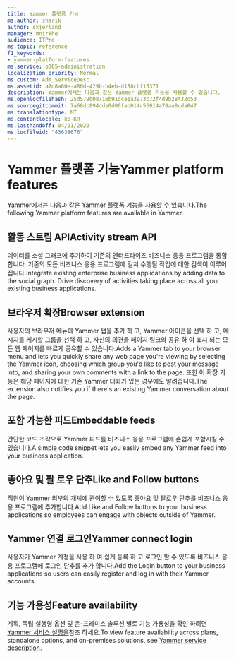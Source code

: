 ```yaml
---
title: Yammer 플랫폼 기능
ms.author: sharik
author: skjerland
manager: mnirkhe
audience: ITPro
ms.topic: reference
f1_keywords:
- yammer-platform-features
ms.service: o365-administration
localization_priority: Normal
ms.custom: Adm_ServiceDesc
ms.assetid: a7d8a60e-a80d-429b-b4eb-d188cbf15371
description: Yammer에서는 다음과 같은 Yammer 플랫폼 기능을 사용할 수 있습니다.
ms.openlocfilehash: 25d579b08716b91dce1a3973c72f4d9b28432c53
ms.sourcegitcommit: 7a68dc894dde0d06fab014c56914a78aa8cda847
ms.translationtype: MT
ms.contentlocale: ko-KR
ms.lasthandoff: 04/21/2020
ms.locfileid: "43638676"
---
```

# <a name="yammer-platform-features"></a><span data-ttu-id="1ca81-103">Yammer 플랫폼 기능</span><span class="sxs-lookup"><span data-stu-id="1ca81-103">Yammer platform features</span></span>

<span data-ttu-id="1ca81-104">Yammer에서는 다음과 같은 Yammer 플랫폼 기능을 사용할 수 있습니다.</span><span class="sxs-lookup"><span data-stu-id="1ca81-104">The following Yammer platform features are available in Yammer.</span></span>
 
## <a name="activity-stream-api"></a><span data-ttu-id="1ca81-105">활동 스트림 API</span><span class="sxs-lookup"><span data-stu-id="1ca81-105">Activity stream API</span></span>

<span data-ttu-id="1ca81-p101">데이터를 소셜 그래프에 추가하여 기존의 엔터프라이즈 비즈니스 응용 프로그램을 통합합니다. 기존의 모든 비즈니스 응용 프로그램에 걸쳐 수행될 작업에 대한 검색이 이루어집니다.</span><span class="sxs-lookup"><span data-stu-id="1ca81-p101">Integrate existing enterprise business applications by adding data to the social graph. Drive discovery of activities taking place across all your existing business applications.</span></span>
  
## <a name="browser-extension"></a><span data-ttu-id="1ca81-108">브라우저 확장</span><span class="sxs-lookup"><span data-stu-id="1ca81-108">Browser extension</span></span>

<span data-ttu-id="1ca81-109">사용자의 브라우저 메뉴에 Yammer 탭을 추가 하 고, Yammer 아이콘을 선택 하 고, 메시지를 게시할 그룹을 선택 하 고, 자신의 의견을 페이지 링크와 공유 하 여 표시 되는 모든 웹 페이지를 빠르게 공유할 수 있습니다.</span><span class="sxs-lookup"><span data-stu-id="1ca81-109">Adds a Yammer tab to your browser menu and lets you quickly share any web page you're viewing by selecting the Yammer icon, choosing which group you'd like to post your message into, and sharing your own comments with a link to the page.</span></span> <span data-ttu-id="1ca81-110">또한 이 확장 기능은 해당 페이지에 대한 기존 Yammer 대화가 있는 경우에도 알려줍니다.</span><span class="sxs-lookup"><span data-stu-id="1ca81-110">The extension also notifies you if there's an existing Yammer conversation about the page.</span></span> 

## <a name="embeddable-feeds"></a><span data-ttu-id="1ca81-111">포함 가능한 피드</span><span class="sxs-lookup"><span data-stu-id="1ca81-111">Embeddable feeds</span></span>

<span data-ttu-id="1ca81-112">간단한 코드 조각으로 Yammer 피드를 비즈니스 응용 프로그램에 손쉽게 포함시킬 수 있습니다.</span><span class="sxs-lookup"><span data-stu-id="1ca81-112">A simple code snippet lets you easily embed any Yammer feed into your business application.</span></span>
  
## <a name="like-and-follow-buttons"></a><span data-ttu-id="1ca81-113">좋아요 및 팔 로우 단추</span><span class="sxs-lookup"><span data-stu-id="1ca81-113">Like and Follow buttons</span></span>

<span data-ttu-id="1ca81-114">직원이 Yammer 외부의 개체에 관여할 수 있도록 좋아요 및 팔로우 단추를 비즈니스 응용 프로그램에 추가합니다.</span><span class="sxs-lookup"><span data-stu-id="1ca81-114">Add Like and Follow buttons to your business applications so employees can engage with objects outside of Yammer.</span></span>
  
## <a name="yammer-connect-login"></a><span data-ttu-id="1ca81-115">Yammer 연결 로그인</span><span class="sxs-lookup"><span data-stu-id="1ca81-115">Yammer connect login</span></span>

<span data-ttu-id="1ca81-116">사용자가 Yammer 계정을 사용 하 여 쉽게 등록 하 고 로그인 할 수 있도록 비즈니스 응용 프로그램에 로그인 단추를 추가 합니다.</span><span class="sxs-lookup"><span data-stu-id="1ca81-116">Add the Login button to your business applications so users can easily register and log in with their Yammer accounts.</span></span>

## <a name="feature-availability"></a><span data-ttu-id="1ca81-117">기능 가용성</span><span class="sxs-lookup"><span data-stu-id="1ca81-117">Feature availability</span></span>

<span data-ttu-id="1ca81-118">계획, 독립 실행형 옵션 및 온-프레미스 솔루션 별로 기능 가용성을 확인 하려면 [Yammer 서비스 설명을](yammer-service-description.md)참조 하세요.</span><span class="sxs-lookup"><span data-stu-id="1ca81-118">To view feature availability across plans, standalone options, and on-premises solutions, see [Yammer service description](yammer-service-description.md).</span></span>
  

